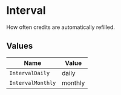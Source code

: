 # Interval

How often credits are automatically refilled.


## Values

| Name              | Value             |
| ----------------- | ----------------- |
| `IntervalDaily`   | daily             |
| `IntervalMonthly` | monthly           |